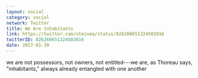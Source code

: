 ```yaml
---
layout: social
category: social
network: Twitter
title: We Are Inhabitants
link: https://twitter.com/steinea/status/826260651324502016
twitterID: 826260651324502016
date: 2017-01-30
---
```


we are not possessors, not owners,  not entitled---we are, as Thoreau says, "inhabitants," always already entangled with one another
